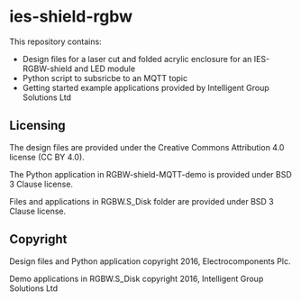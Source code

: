 # ies-shield-rgbw

This repository contains:

* Design files for a laser cut and folded acrylic enclosure for an IES-RGBW-shield and LED module
* Python script to subsricbe to an MQTT topic
* Getting started example applications provided by Intelligent Group Solutions Ltd

## Licensing

The design files are provided under the Creative Commons Attribution 4.0 license (CC BY 4.0).

The Python application in RGBW-shield-MQTT-demo is provided under BSD 3 Clause license.

Files and applications in RGBW.S_Disk folder are provided under BSD 3 Clause license.

## Copyright

Design files and Python application copyright 2016, Electrocomponents Plc.

Demo applications in RGBW.S_Disk copyright 2016, Intelligent Group Solutions Ltd
